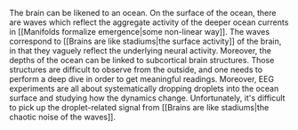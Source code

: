 The brain can be likened to an ocean. On the surface of the ocean, there are waves which reflect the aggregate activity of the deeper ocean currents in [[Manifolds formalize emergence|some non-linear way]]. The waves correspond to [[Brains are like stadiums|the surface activity]] of the brain, in that they vaguely reflect the underlying neural activity. Moreover, the depths of the ocean can be linked to subcortical brain structures. Those structures are difficult to observe from the outside, and one needs to perform a deep dive in order to get meaningful readings. Moreover, EEG experiments are all about systematically dropping droplets into the ocean surface and studying how the dynamics change. Unfortunately, it's difficult to pick up the droplet-related signal from [[Brains are like stadiums|the chaotic noise of the waves]].